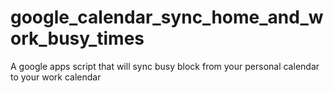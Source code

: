 # google_calendar_sync_home_and_work_busy_times
A google apps script that will sync busy block from your personal calendar to your work calendar
